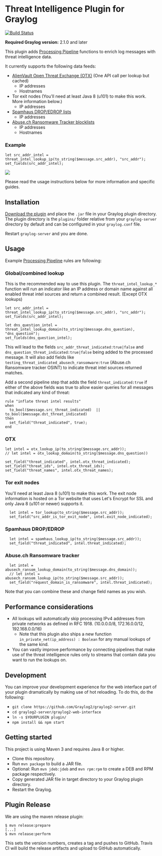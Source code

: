 # Threat Intelligence Plugin for Graylog

[![Build Status](https://travis-ci.org/Graylog2/graylog-plugin-threatintel.svg?branch=master)](https://travis-ci.org/Graylog2/graylog-plugin-threatintel)

**Required Graylog version:** 2.1.0 and later

This plugin adds [Processing Pipeline](http://docs.graylog.org/en/latest/pages/pipelines.html) functions to enrich log messages with threat intelligence data.

It currently supports the following data feeds:

* [AlienVault Open Threat Exchange (OTX)](https://otx.alienvault.com/) (One API call per lookup but cached)
  * IP addresses
  * Hostnames
* Tor exit nodes (You'll need at least Java 8 (u101) to make this work. More information below.)
  * IP addresses
* [Spamhaus DROP/EDROP lists](https://www.spamhaus.org/drop/)
  * IP addresses
* [Abuse.ch Ransomware Tracker blocklists](https://ransomwaretracker.abuse.ch/blocklist/)
  * IP addresses
  * Hostnames

### Example

```
let src_addr_intel = threat_intel_lookup_ip(to_string($message.src_addr), "src_addr");
set_fields(src_addr_intel);
```

![](https://github.com/Graylog2/graylog-plugin-threatintel/blob/master/threatintel_example.jpg)

Please read the usage instructions below for more information and specific guides.

Installation
------------

[Download the plugin](https://github.com/Graylog2/graylog-plugin-threatintel/releases)
and place the `.jar` file in your Graylog plugin directory. The plugin directory
is the `plugins/` folder relative from your `graylog-server` directory by default
and can be configured in your `graylog.conf` file.

Restart `graylog-server` and you are done.

Usage
-----

Example [Processing Pipeline](http://docs.graylog.org/en/latest/pages/pipelines.html) rules are following:

### Global/combined lookup

This is the recommended way to use this plugin. The `threat_intel_lookup_*` function will run an indicator like
an IP address or domain name against all enabled threat intel sources and return a combined result. (Except OTX lookups)

```
let src_addr_intel = threat_intel_lookup_ip(to_string($message.src_addr), "src_addr");
set_fields(src_addr_intel);

let dns_question_intel = threat_intel_lookup_domain(to_string($message.dns_question), "dns_question");
set_fields(dns_question_intel);
```

This will lead to the fields `src_addr_threat_indicated:true|false` and `dns_question_threat_indicated:true|false`
being added to the processed message. It will also add fields like `testing_threat_indicated_abusech_ransomware:true`
(Abuse.ch Ransomware tracker OSINT) to indicate threat intel sources returned matches.

Add a second pipeline step that adds the field `threat_indicated:true` if either of the above fields was true
to allow easier queries for all messages that indicated any kind of threat:

```
rule "inflate threat intel results"
when
  to_bool($message.src_threat_indicated)  || to_bool($message.dst_threat_indicated)
then
  set_field("threat_indicated", true);
end
```

### OTX

```
let intel = otx_lookup_ip(to_string($message.src_addr));
// let intel = otx_lookup_domain(to_string($message.dns_question))

set_field("threat_indicated", intel.otx_threat_indicated);
set_field("threat_ids", intel.otx_threat_ids);
set_field("threat_names", intel.otx_threat_names);
```

### Tor exit nodes

You'll need at least Java 8 (u101) to make this work. The exit node information is hosted on a Tor website that uses Let's Encrypt for SSL and only Java 8 (u101 or newer) supports it.

```
  let intel = tor_lookup(to_string($message.src_addr));
  set_field("src_addr_is_tor_exit_node", intel.exit_node_indicated);
```

### Spamhaus DROP/EDROP

```
  let intel = spamhaus_lookup_ip(to_string($message.src_addr));
  set_field("threat_indicated", intel.threat_indicated);
```

### Abuse.ch Ransomware tracker

```
  let intel = abusech_ransom_lookup_domain(to_string($message.dns_domain));
  // let intel = abusech_ransom_lookup_ip(to_string($message.src_addr));
  set_field("request_domain_is_ransomware", intel.threat_indicated);
```

Note that you can combine these and change field names as you wish.

## Performance considerations

* All lookups will automatically skip processing IPv4 addresses from private networks as defined in RFC 1918. (10.0.0.0/8, 172.16.0.0/12, 192.168.0.0/16)
  * Note that this plugin also ships a new function `in_private_net(ip_address) : Boolean` for any manual lookups of the same kind.
* You can vastly improve performance by connecting pipelines that make use of the threat intelligence rules only to streams that contain data you want to run the lookups on.

Development
-----------

You can improve your development experience for the web interface part of your plugin
dramatically by making use of hot reloading. To do this, do the following:

* `git clone https://github.com/Graylog2/graylog2-server.git`
* `cd graylog2-server/graylog2-web-interface`
* `ln -s $YOURPLUGIN plugin/`
* `npm install && npm start`

Getting started
---------------

This project is using Maven 3 and requires Java 8 or higher.

* Clone this repository.
* Run `mvn package` to build a JAR file.
* Optional: Run `mvn jdeb:jdeb` and `mvn rpm:rpm` to create a DEB and RPM package respectively.
* Copy generated JAR file in target directory to your Graylog plugin directory.
* Restart the Graylog.

Plugin Release
--------------

We are using the maven release plugin:

```
$ mvn release:prepare
[...]
$ mvn release:perform
```

This sets the version numbers, creates a tag and pushes to GitHub. Travis CI will build the release artifacts and upload to GitHub automatically.
